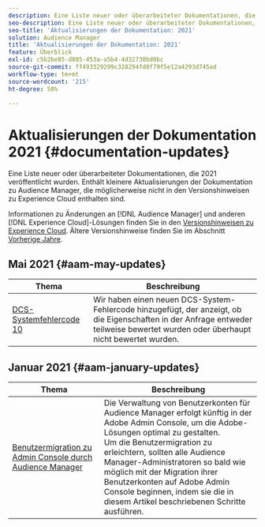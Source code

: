 ```yaml
---
description: Eine Liste neuer oder überarbeiteter Dokumentationen, die 2021 veröffentlicht wurden. Enthält kleinere Aktualisierungen der Dokumentation zu Audience Manager, die möglicherweise nicht in den Versionshinweisen zu Experience Cloud enthalten sind.
seo-description: Eine Liste neuer oder überarbeiteter Dokumentationen, die 2021 veröffentlicht wurden. Enthält kleinere Aktualisierungen der Dokumentation zu Audience Manager, die möglicherweise nicht in den Versionshinweisen zu Experience Cloud enthalten sind.
seo-title: 'Aktualisierungen der Dokumentation: 2021'
solution: Audience Manager
title: 'Aktualisierungen der Dokumentation: 2021'
feature: Überblick
exl-id: c5b2be85-d805-453a-a5b4-4d32730bd0bc
source-git-commit: ff493329299c328294fd0f79f5e12a4293d745ad
workflow-type: tm+mt
source-wordcount: '215'
ht-degree: 58%

---
```


# Aktualisierungen der Dokumentation 2021 {#documentation-updates}

Eine Liste neuer oder überarbeiteter Dokumentationen, die 2021 veröffentlicht wurden. Enthält kleinere Aktualisierungen der Dokumentation zu Audience Manager, die möglicherweise nicht in den Versionshinweisen zu Experience Cloud enthalten sind.

Informationen zu Änderungen an [!DNL Audience Manager] und anderen [!DNL Experience Cloud]-Lösungen finden Sie in den [Versionshinweisen zu Experience Cloud](https://docs.adobe.com/content/help/de-DE/release-notes/experience-cloud/current.html). Ältere Versionshinweise finden Sie im Abschnitt [Vorherige Jahre](../docs-updates/docs-2020.md).

## Mai 2021 {#aam-may-updates}

| Thema | Beschreibung |
|--- |----|
| [DCS-Systemfehlercode 10](../api/dcs-intro/dcs-api-reference/dcs-error-codes.md) | Wir haben einen neuen DCS-System-Fehlercode hinzugefügt, der anzeigt, ob die Eigenschaften in der Anfrage entweder teilweise bewertet wurden oder überhaupt nicht bewertet wurden. |

## Januar 2021 {#aam-january-updates}

| Thema | Beschreibung |
|--- |----|
| [Benutzermigration zu Admin Console durch Audience Manager](/help/using/features/administration/admin-console-migration.md) | Die Verwaltung von Benutzerkonten für Audience Manager erfolgt künftig in der Adobe Admin Console, um die Adobe-Lösungen optimal zu gestalten. <br> Um die Benutzermigration zu erleichtern, sollten alle Audience Manager-Administratoren so bald wie möglich mit der Migration ihrer Benutzerkonten auf Adobe Admin Console beginnen, indem sie die in diesem Artikel beschriebenen Schritte ausführen. |
